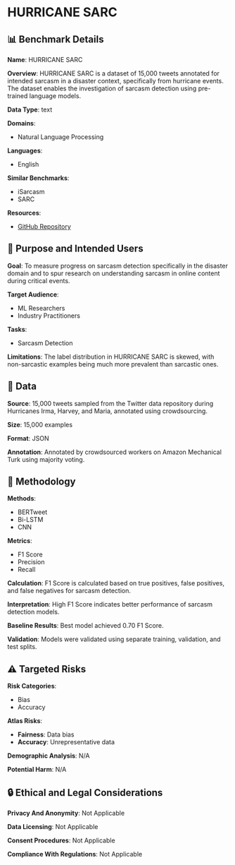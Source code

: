 # HURRICANE SARC

## 📊 Benchmark Details

**Name**: HURRICANE SARC

**Overview**: HURRICANE SARC is a dataset of 15,000 tweets annotated for intended sarcasm in a disaster context, specifically from hurricane events. The dataset enables the investigation of sarcasm detection using pre-trained language models.

**Data Type**: text

**Domains**:
- Natural Language Processing

**Languages**:
- English

**Similar Benchmarks**:
- iSarcasm
- SARC

**Resources**:
- [GitHub Repository](https://github.com/tsosea2/HurricaneSarc)

## 🎯 Purpose and Intended Users

**Goal**: To measure progress on sarcasm detection specifically in the disaster domain and to spur research on understanding sarcasm in online content during critical events.

**Target Audience**:
- ML Researchers
- Industry Practitioners

**Tasks**:
- Sarcasm Detection

**Limitations**: The label distribution in HURRICANE SARC is skewed, with non-sarcastic examples being much more prevalent than sarcastic ones.

## 💾 Data

**Source**: 15,000 tweets sampled from the Twitter data repository during Hurricanes Irma, Harvey, and Maria, annotated using crowdsourcing.

**Size**: 15,000 examples

**Format**: JSON

**Annotation**: Annotated by crowdsourced workers on Amazon Mechanical Turk using majority voting.

## 🔬 Methodology

**Methods**:
- BERTweet
- Bi-LSTM
- CNN

**Metrics**:
- F1 Score
- Precision
- Recall

**Calculation**: F1 Score is calculated based on true positives, false positives, and false negatives for sarcasm detection.

**Interpretation**: High F1 Score indicates better performance of sarcasm detection models.

**Baseline Results**: Best model achieved 0.70 F1 Score.

**Validation**: Models were validated using separate training, validation, and test splits.

## ⚠️ Targeted Risks

**Risk Categories**:
- Bias
- Accuracy

**Atlas Risks**:
- **Fairness**: Data bias
- **Accuracy**: Unrepresentative data

**Demographic Analysis**: N/A

**Potential Harm**: N/A

## 🔒 Ethical and Legal Considerations

**Privacy And Anonymity**: Not Applicable

**Data Licensing**: Not Applicable

**Consent Procedures**: Not Applicable

**Compliance With Regulations**: Not Applicable
